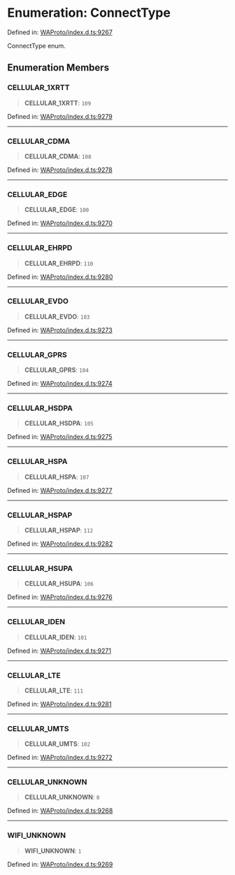 # Enumeration: ConnectType

Defined in: [WAProto/index.d.ts:9267](https://github.com/Fokusdotid/bail/blob/82f46c566476ac566bfd781dede14412fcdfb787/WAProto/index.d.ts#L9267)

ConnectType enum.

## Enumeration Members

### CELLULAR\_1XRTT

> **CELLULAR\_1XRTT**: `109`

Defined in: [WAProto/index.d.ts:9279](https://github.com/Fokusdotid/bail/blob/82f46c566476ac566bfd781dede14412fcdfb787/WAProto/index.d.ts#L9279)

***

### CELLULAR\_CDMA

> **CELLULAR\_CDMA**: `108`

Defined in: [WAProto/index.d.ts:9278](https://github.com/Fokusdotid/bail/blob/82f46c566476ac566bfd781dede14412fcdfb787/WAProto/index.d.ts#L9278)

***

### CELLULAR\_EDGE

> **CELLULAR\_EDGE**: `100`

Defined in: [WAProto/index.d.ts:9270](https://github.com/Fokusdotid/bail/blob/82f46c566476ac566bfd781dede14412fcdfb787/WAProto/index.d.ts#L9270)

***

### CELLULAR\_EHRPD

> **CELLULAR\_EHRPD**: `110`

Defined in: [WAProto/index.d.ts:9280](https://github.com/Fokusdotid/bail/blob/82f46c566476ac566bfd781dede14412fcdfb787/WAProto/index.d.ts#L9280)

***

### CELLULAR\_EVDO

> **CELLULAR\_EVDO**: `103`

Defined in: [WAProto/index.d.ts:9273](https://github.com/Fokusdotid/bail/blob/82f46c566476ac566bfd781dede14412fcdfb787/WAProto/index.d.ts#L9273)

***

### CELLULAR\_GPRS

> **CELLULAR\_GPRS**: `104`

Defined in: [WAProto/index.d.ts:9274](https://github.com/Fokusdotid/bail/blob/82f46c566476ac566bfd781dede14412fcdfb787/WAProto/index.d.ts#L9274)

***

### CELLULAR\_HSDPA

> **CELLULAR\_HSDPA**: `105`

Defined in: [WAProto/index.d.ts:9275](https://github.com/Fokusdotid/bail/blob/82f46c566476ac566bfd781dede14412fcdfb787/WAProto/index.d.ts#L9275)

***

### CELLULAR\_HSPA

> **CELLULAR\_HSPA**: `107`

Defined in: [WAProto/index.d.ts:9277](https://github.com/Fokusdotid/bail/blob/82f46c566476ac566bfd781dede14412fcdfb787/WAProto/index.d.ts#L9277)

***

### CELLULAR\_HSPAP

> **CELLULAR\_HSPAP**: `112`

Defined in: [WAProto/index.d.ts:9282](https://github.com/Fokusdotid/bail/blob/82f46c566476ac566bfd781dede14412fcdfb787/WAProto/index.d.ts#L9282)

***

### CELLULAR\_HSUPA

> **CELLULAR\_HSUPA**: `106`

Defined in: [WAProto/index.d.ts:9276](https://github.com/Fokusdotid/bail/blob/82f46c566476ac566bfd781dede14412fcdfb787/WAProto/index.d.ts#L9276)

***

### CELLULAR\_IDEN

> **CELLULAR\_IDEN**: `101`

Defined in: [WAProto/index.d.ts:9271](https://github.com/Fokusdotid/bail/blob/82f46c566476ac566bfd781dede14412fcdfb787/WAProto/index.d.ts#L9271)

***

### CELLULAR\_LTE

> **CELLULAR\_LTE**: `111`

Defined in: [WAProto/index.d.ts:9281](https://github.com/Fokusdotid/bail/blob/82f46c566476ac566bfd781dede14412fcdfb787/WAProto/index.d.ts#L9281)

***

### CELLULAR\_UMTS

> **CELLULAR\_UMTS**: `102`

Defined in: [WAProto/index.d.ts:9272](https://github.com/Fokusdotid/bail/blob/82f46c566476ac566bfd781dede14412fcdfb787/WAProto/index.d.ts#L9272)

***

### CELLULAR\_UNKNOWN

> **CELLULAR\_UNKNOWN**: `0`

Defined in: [WAProto/index.d.ts:9268](https://github.com/Fokusdotid/bail/blob/82f46c566476ac566bfd781dede14412fcdfb787/WAProto/index.d.ts#L9268)

***

### WIFI\_UNKNOWN

> **WIFI\_UNKNOWN**: `1`

Defined in: [WAProto/index.d.ts:9269](https://github.com/Fokusdotid/bail/blob/82f46c566476ac566bfd781dede14412fcdfb787/WAProto/index.d.ts#L9269)
